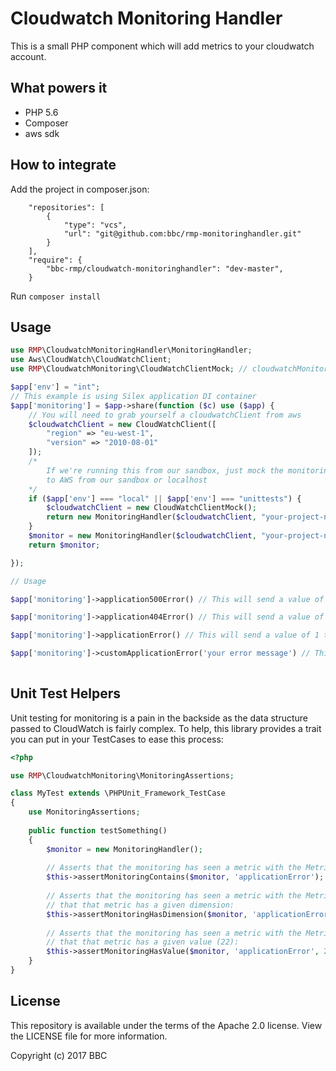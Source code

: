 # Cloudwatch Monitoring Handler

This is a small PHP component which will add metrics to your cloudwatch account.


## What powers it

- PHP 5.6
- Composer
- aws sdk

## How to integrate
Add the project in composer.json:

```
    "repositories": [
        {
            "type": "vcs",
            "url": "git@github.com:bbc/rmp-monitoringhandler.git"
        }
    ],
    "require": {
        "bbc-rmp/cloudwatch-monitoringhandler": "dev-master",
    }
```

Run `composer install`

## Usage
```php
use RMP\CloudwatchMonitoringHandler\MonitoringHandler;
use Aws\CloudWatch\CloudWatchClient;
use RMP\CloudwatchMonitoring\CloudWatchClientMock; // cloudwatchMonitoring comes with a cloudWatchClient Mock

$app['env'] = "int";
// This example is using Silex application DI container
$app['monitoring'] = $app->share(function ($c) use ($app) {
    // You will need to grab yourself a cloudwatchClient from aws
    $cloudwatchClient = new CloudWatchClient([
        "region" => "eu-west-1",
        "version" => "2010-08-01"
    ]);
    /*
        If we're running this from our sandbox, just mock the monitoring, as it cannot communicate
        to AWS from our sandbox or localhost
    */
    if ($app['env'] === "local" || $app['env'] === "unittests") {
        $cloudwatchClient = new CloudWatchClientMock();
        return new MonitoringHandler($cloudwatchClient, "your-project-name", $app['env']);
    }
    $monitor = new MonitoringHandler($cloudwatchClient, "your-project-name", $app['env']);
    return $monitor;

});

// Usage

$app['monitoring']->application500Error() // This will send a value of 1 to Http500Error metric, with the instance-id and the BBCEnvironment as values too

$app['monitoring']->application404Error() // This will send a value of 1 to Http404Error metric, with the instance-id and the BBCEnvironment as values too

$app['monitoring']->applicationError() // This will send a value of 1 to applicationError metric, with the instance-id and the BBCEnvironment as values too. This is used as a catchAll error for anything not a 404 or a 500

$app['monitoring']->customApplicationError('your error message') // This will send a value of 1 to applicationError metric, with the instance-id and the BBCEnvironment as values too, it will also send error: your error message as another dimension
  
```

## Unit Test Helpers

Unit testing for monitoring is a pain in the backside as the data structure passed to CloudWatch is fairly complex.
To help, this library provides a trait you can put in your TestCases to ease this process:

```php
<?php

use RMP\CloudwatchMonitoring\MonitoringAssertions;

class MyTest extends \PHPUnit_Framework_TestCase
{
    use MonitoringAssertions;
    
    public function testSomething()
    {
        $monitor = new MonitoringHandler();
        
        // Asserts that the monitoring has seen a metric with the MetricName of "applicationError":
        $this->assertMonitoringContains($monitor, 'applicationError');
        
        // Asserts that the monitoring has seen a metric with the MetricName of 'applicationError' AND
        // that that metric has a given dimension:
        $this->assertMonitoringHasDimension($monitor, 'applicationError', ['Name' => 'backend', 'Value' => 'blur']);
        
        // Asserts that the monitoring has seen a metric with the MetricName of 'applicationError' AND
        // that that metric has a given value (22):
        $this->assertMonitoringHasValue($monitor, 'applicationError', 22);
    }
}

```


## License

This repository is available under the terms of the Apache 2.0 license.
View the LICENSE file for more information.

Copyright (c) 2017 BBC
